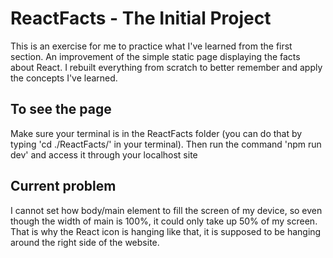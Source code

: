 # ReactFacts - The Initial Project

This is an exercise for me to practice what I've learned from the first section.
An improvement of the simple static page displaying the facts about React. 
I rebuilt everything from scratch to better remember and apply the concepts I've learned.

## To see the page

Make sure your terminal is in the ReactFacts folder (you can do that by typing 'cd ./ReactFacts/' in your terminal).
Then run the command 'npm run dev' and access it through your localhost site

## Current problem

I cannot set how body/main element to fill the screen of my device, so even
though the width of main is 100%, it could only take up 50% of my screen.
That is why the React icon is hanging like that, it is supposed to be
hanging around the right side of the website.